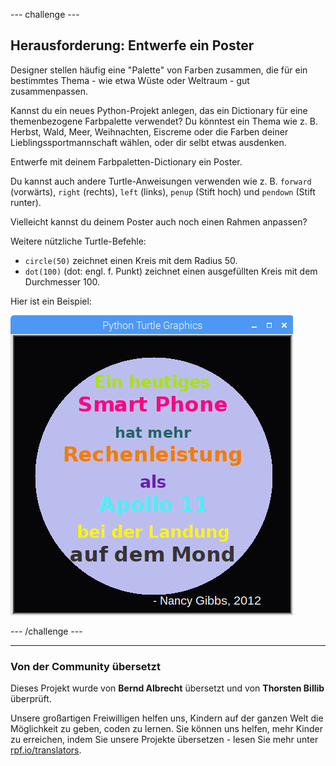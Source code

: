 --- challenge ---

## Herausforderung: Entwerfe ein Poster

Designer stellen häufig eine "Palette" von Farben zusammen, die für ein bestimmtes Thema - wie etwa Wüste oder Weltraum - gut zusammenpassen.

Kannst du ein neues Python-Projekt anlegen, das ein Dictionary für eine themenbezogene Farbpalette verwendet? Du könntest ein Thema wie z. B. Herbst, Wald, Meer, Weihnachten, Eiscreme oder die Farben deiner Lieblingssportmannschaft wählen, oder dir selbt etwas ausdenken.

Entwerfe mit deinem Farbpaletten-Dictionary ein Poster.

Du kannst auch andere Turtle-Anweisungen verwenden wie z. B. `forward` (vorwärts), `right` (rechts), `left` (links), `penup` (Stift hoch) und `pendown` (Stift runter).

Vielleicht kannst du deinem Poster auch noch einen Rahmen anpassen?

Weitere nützliche Turtle-Befehle:

+ `circle(50)` zeichnet einen Kreis mit dem Radius 50.
+ `dot(100)` (dot: engl. f. Punkt) zeichnet einen ausgefüllten Kreis mit dem Durchmesser 100. 

Hier ist ein Beispiel:

![screenshot](images/colourful-finished.png)

--- /challenge ---

***
### Von der Community übersetzt

Dieses Projekt wurde von **Bernd Albrecht** übersetzt und von **Thorsten Billib** überprüft.

Unsere großartigen Freiwilligen helfen uns, Kindern auf der ganzen Welt die Möglichkeit zu geben, coden zu lernen. Sie können uns helfen, mehr Kinder zu erreichen, indem Sie unsere Projekte übersetzen - lesen Sie mehr unter [rpf.io/translators](https://rpf.io/translators).
